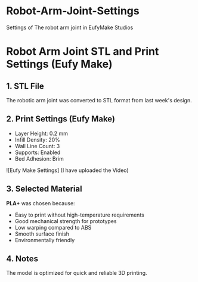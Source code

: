 # Robot-Arm-Joint-Settings
Settings of The robot arm joint in EufyMake Studios

# Robot Arm Joint STL and Print Settings (Eufy Make)

## 1. STL File
The robotic arm joint was converted to STL format from last week's design.

## 2. Print Settings (Eufy Make)
- Layer Height: 0.2 mm
- Infill Density: 20%
- Wall Line Count: 3
- Supports: Enabled
- Bed Adhesion: Brim

![Eufy Make Settings]
(I have uploaded the Video)

## 3. Selected Material
**PLA+** was chosen because:
- Easy to print without high-temperature requirements
- Good mechanical strength for prototypes
- Low warping compared to ABS
- Smooth surface finish
- Environmentally friendly

## 4. Notes
The model is optimized for quick and reliable 3D printing.
